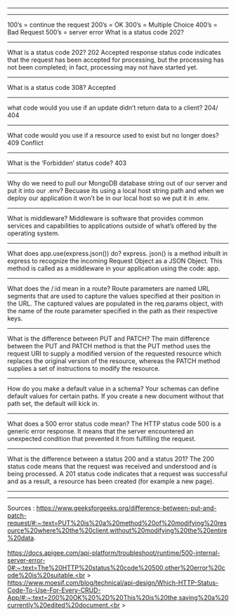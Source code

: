 **                ** 
**                ** 

100’s = continue the request 200’s = OK 300’s = Multiple Choice 400’s = Bad Request 500’s = server error What is a status code 202?
**                ** 
What is a status code 202?
 202 Accepted response status code indicates that the request has been accepted for processing, but the processing has not been completed; in fact, processing may not have started yet.
 
**                ** 
What is a status code 308?
Accepted
**                ** 
what code would you use if an update didn’t return data to a client?
204/ 404
**                ** 
What code would you use if a resource used to exist but no longer does?
409 Conflict
**                ** 
What is the ‘Forbidden’ status code?
403
**                ** 
Why do we need to pull our MongoDB database string out of our server and put it into our .env?
Becuase its using a local host string path and when we deploy our application it won’t be in our local host so we put it in .env.
**                ** 
What is middleware?
Middleware is software that provides common services and capabilities to applications outside of what’s offered by the operating system.
**                ** 
What does app.use(express.json()) do?
express. json() is a method inbuilt in express to recognize the incoming Request Object as a JSON Object. This method is called as a middleware in your application using the code: app.
**                ** 
What does the /:id mean in a route?
Route parameters are named URL segments that are used to capture the values specified at their position in the URL. The captured values are populated in the req.params object, with the name of the route parameter specified in the path as their respective keys.
**                ** 
What is the difference between PUT and PATCH?
The main difference between the PUT and PATCH method is that the PUT method uses the request URI to supply a modified version of the requested resource which replaces the original version of the resource, whereas the PATCH method supplies a set of instructions to modify the resource.
**                ** 
How do you make a default value in a schema?
Your schemas can define default values for certain paths. If you create a new document without that path set, the default will kick in.
**                ** 
What does a 500 error status code mean?
The HTTP status code 500 is a generic error response. It means that the server encountered an unexpected condition that prevented it from fulfilling the request.
**                ** 
What is the difference between a status 200 and a status 201?
The 200 status code means that the request was received and understood and is being processed. A 201 status code indicates that a request was successful and as a result, a resource has been created (for example a new page).

**                ** 
**                ** 
Sources : 
https://www.geeksforgeeks.org/difference-between-put-and-patch-request/#:~:text=PUT%20is%20a%20method%20of%20modifying%20resource%20where%20the%20client,without%20modifying%20the%20entire%20data. <br > <br>
https://docs.apigee.com/api-platform/troubleshoot/runtime/500-internal-server-error-0#:~:text=The%20HTTP%20status%20code%20500,other%20error%20code%20is%20suitable.<br > <br>
https://www.moesif.com/blog/technical/api-design/Which-HTTP-Status-Code-To-Use-For-Every-CRUD-App/#:~:text=200%20OK%20%2D%20This%20is%20the,saving%20a%20currently%20edited%20document.<br > <br>
